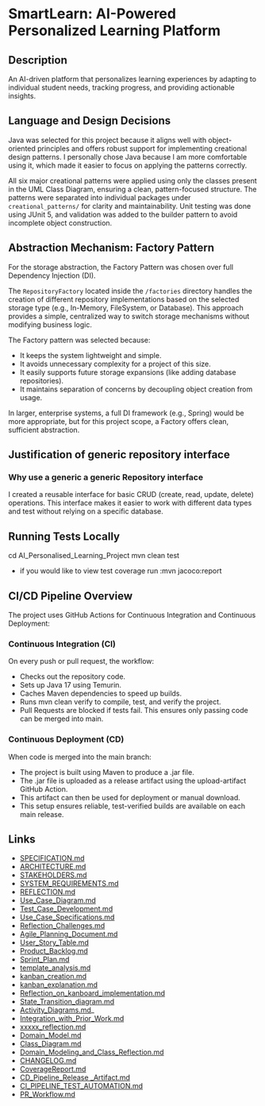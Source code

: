 # SmartLearn: AI-Powered Personalized Learning Platform

## Description
An AI-driven platform that personalizes learning experiences by adapting to individual student needs, tracking progress, and providing actionable insights.

## Language and Design Decisions
Java was selected for this project because it aligns well with object-oriented principles and offers robust support for implementing creational design patterns. I personally chose Java because I am more comfortable using it, which made it easier to focus on applying the patterns correctly.

All six major creational patterns were applied using only the classes present in the UML Class Diagram, ensuring a clean, pattern-focused structure. The patterns were separated into individual packages under `creational_patterns/` for clarity and maintainability. Unit testing was done using JUnit 5, and validation was added to the builder pattern to avoid incomplete object construction.
## Abstraction Mechanism: Factory Pattern

For the storage abstraction, the Factory Pattern was chosen over full Dependency Injection (DI). 

The `RepositoryFactory` located inside the `/factories` directory handles the creation of different repository implementations based on the selected storage type (e.g., In-Memory, FileSystem, or Database). This approach provides a simple, centralized way to switch storage mechanisms without modifying business logic.

The Factory pattern was selected because:
- It keeps the system lightweight and simple.
- It avoids unnecessary complexity for a project of this size.
- It easily supports future storage expansions (like adding database repositories).
- It maintains separation of concerns by decoupling object creation from usage.

In larger, enterprise systems, a full DI framework (e.g., Spring) would be more appropriate, but for this project scope, a Factory offers clean, sufficient abstraction.

## Justification of generic repository interface
### Why use a generic a generic Repository interface
I created a reusable interface for basic CRUD (create, read, update, delete) operations. This interface makes it easier to work with different data types and test without relying on a specific database.

## Running Tests Locally
cd AI_Personalised_Learning_Project
mvn clean test
- if you would like to view test coverage run :mvn jacoco:report

## CI/CD Pipeline Overview
The project uses GitHub Actions for Continuous Integration and Continuous Deployment:

### Continuous Integration (CI)
On every push or pull request, the workflow:
- Checks out the repository code.
- Sets up Java 17 using Temurin.
- Caches Maven dependencies to speed up builds.
- Runs mvn clean verify to compile, test, and verify the project.
- Pull Requests are blocked if tests fail. This ensures only passing code can be merged into main.

### Continuous Deployment (CD)
When code is merged into the main branch:
- The project is built using Maven to produce a .jar file.
- The .jar file is uploaded as a release artifact using the upload-artifact GitHub Action.
- This artifact can then be used for deployment or manual download.
- This setup ensures reliable, test-verified builds are available on each main release.

## Links
- [SPECIFICATION.md](./SPECIFICATION.md)
- [ARCHITECTURE.md](./ARCHITECTURE.md)
- [STAKEHOLDERS.md](STAKEHOLDERS.md)
- [SYSTEM_REQUIREMENTS.md](SYSTEM_REQUIREMENTS.md)
- [REFLECTION.md](REFLECTION.md)
- [Use_Case_Diagram.md](Use_Case_Diagram.md)
- [Test_Case_Development.md](Test_Case_Development.md)
- [Use_Case_Specifications.md](Use_Case_Specifications.md)
- [Reflection_Challenges.md](Reflection_Challenges.md)
- [Agile_Planning_Document.md](Agile_Planning_Document.md)
- [User_Story_Table.md](User_Story_Table.md)
- [Product_Backlog.md](Product_Backlog.md)
- [Sprint_Plan.md](Sprint_Plan.md)
- [template_analysis.md](template_analysis.md)
- [kanban_creation.md](kanban_creation.md)
- [kanban_explanation.md](kanban_explanation.md)
- [Reflection_on_kanboard_implementation.md](Reflection_on_kanboard_implementation.md)
- [State_Transition_diagram.md](State_Transition_diagram.md)
- [Activity_Diagrams.md](Activity_Diagrams.md)_
- [Integration_with_Prior_Work.md](Integration_with_Prior_Work.md)
- [xxxxx_reflection.md](xxxxx_reflection.md)
- [Domain_Model.md](Domain_Model.md)
- [Class_Diagram.md](Class_Diagram.md)
- [Domain_Modeling_and_Class_Reflection.md](Domain_Modeling_and_Class_Reflection.md)
- [CHANGELOG.md](CHANGELOG.md)
- [CoverageReport.md](CoverageReport.md)
- [CD_Pipeline_Release _Artifact.md](CD_Pipeline_Release_Artifact.md)
- [CI_PIPELINE_TEST_AUTOMATION.md](CI_PIPELINE_TEST_AUTOMATION.md)
- [PR_Workflow.md](PR_Workflow.md)

